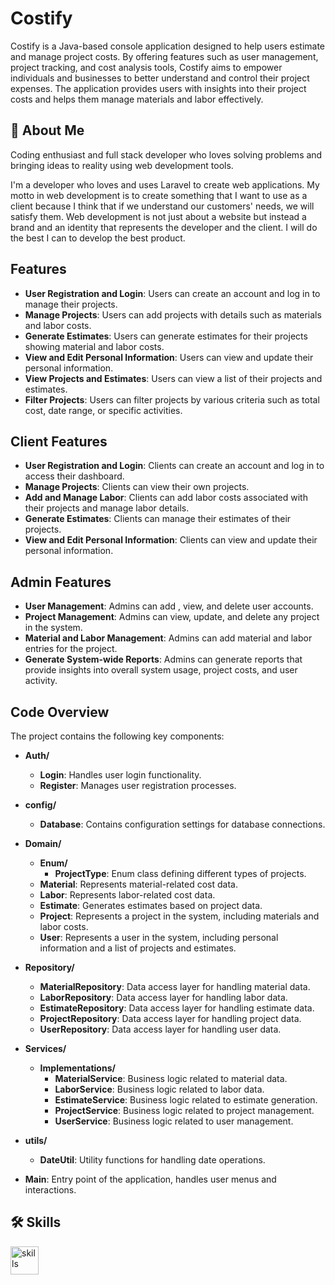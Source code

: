 # Costify

Costify is a Java-based console application designed to help users estimate and manage project costs. By offering features such as user management, project tracking, and cost analysis tools, Costify aims to empower individuals and businesses to better understand and control their project expenses. The application provides users with insights into their project costs and helps them manage materials and labor effectively.

## 🚀 About Me
Coding enthusiast and full stack developer who loves solving problems and bringing ideas to reality using web development tools.

I'm a developer who loves and uses Laravel to create web applications. My motto in web development is to create something that I want to use as a client because I think that if we understand our customers' needs, we will satisfy them. Web development is not just about a website but instead a brand and an identity that represents the developer and the client. I will do the best I can to develop the best product.

## Features

- **User Registration and Login**: Users can create an account and log in to manage their projects.
- **Manage Projects**: Users can add projects with details such as materials and labor costs.
- **Generate Estimates**: Users can generate estimates for their projects showing material and labor costs.
- **View and Edit Personal Information**: Users can view and update their personal information.
- **View Projects and Estimates**: Users can view a list of their projects and estimates.
- **Filter Projects**: Users can filter projects by various criteria such as total cost, date range, or specific activities.

## Client Features

- **User Registration and Login**: Clients can create an account and log in to access their dashboard.
- **Manage Projects**: Clients can  view their own projects.
- **Add and Manage Labor**: Clients can add labor costs associated with their projects and manage labor details.
- **Generate Estimates**: Clients can manage their estimates of their projects.
- **View and Edit Personal Information**: Clients can view and update their personal information.

## Admin Features

- **User Management**: Admins can add , view, and delete user accounts.
- **Project Management**: Admins can view, update, and delete any project in the system.
- **Material and Labor Management**: Admins can add  material and labor entries for the project.
- **Generate System-wide Reports**: Admins can generate reports that provide insights into overall system usage, project costs, and user activity.

## Code Overview

The project contains the following key components:

- **Auth/**
  - **Login**: Handles user login functionality.
  - **Register**: Manages user registration processes.

- **config/**
  - **Database**: Contains configuration settings for database connections.

- **Domain/**
  - **Enum/**
    - **ProjectType**: Enum class defining different types of projects.
  - **Material**: Represents material-related cost data.
  - **Labor**: Represents labor-related cost data.
  - **Estimate**: Generates estimates based on project data.
  - **Project**: Represents a project in the system, including materials and labor costs.
  - **User**: Represents a user in the system, including personal information and a list of projects and estimates.

- **Repository/**
  - **MaterialRepository**: Data access layer for handling material data.
  - **LaborRepository**: Data access layer for handling labor data.
  - **EstimateRepository**: Data access layer for handling estimate data.
  - **ProjectRepository**: Data access layer for handling project data.
  - **UserRepository**: Data access layer for handling user data.

- **Services/**
  - **Implementations/**
    - **MaterialService**: Business logic related to material data.
    - **LaborService**: Business logic related to labor data.
    - **EstimateService**: Business logic related to estimate generation.
    - **ProjectService**: Business logic related to project management.
    - **UserService**: Business logic related to user management.

- **utils/**
  - **DateUtil**: Utility functions for handling date operations.

- **Main**: Entry point of the application, handles user menus and interactions.

## 🛠 Skills
<p>
    <img src="https://skillicons.dev/icons?i=git,idea,java" height="45" alt="skills"  />
</p>

